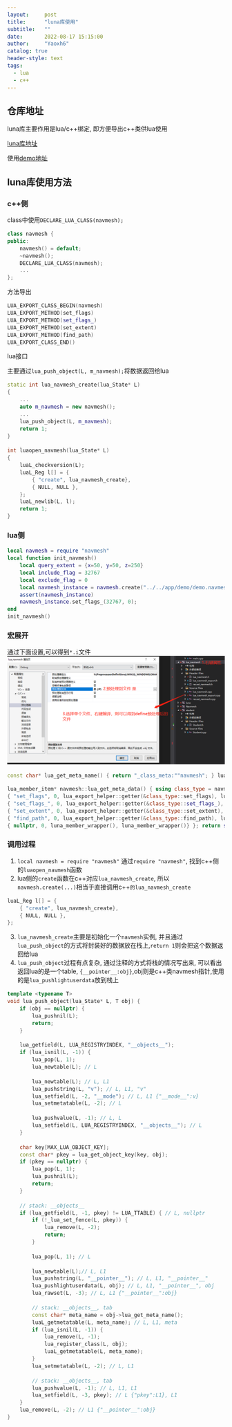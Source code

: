 ```yaml
---
layout:     post
title:      "luna库使用"
subtitle:   ""
date:       2022-08-17 15:15:00
author:     "Yaoxh6"
catalog: true
header-style: text
tags:
  - lua
  - c++
---
```


仓库地址
-------
luna库主要作用是lua/c++绑定, 即方便导出c++类供lua使用

[luna库地址](https://github.com/trumanzhao/luna)

使用[demo地址](https://github.com/yaoxh6/lua-navmesh-demo)

luna库使用方法
-------------

### c++侧
class中使用`DECLARE_LUA_CLASS(navmesh);`

```c++
class navmesh {
public:
    navmesh() = default;
    ~navmesh();
    DECLARE_LUA_CLASS(navmesh);
    ...
};
```
方法导出
```c++
LUA_EXPORT_CLASS_BEGIN(navmesh)
LUA_EXPORT_METHOD(set_flags)
LUA_EXPORT_METHOD(set_flags_)
LUA_EXPORT_METHOD(set_extent)
LUA_EXPORT_METHOD(find_path)
LUA_EXPORT_CLASS_END()
```

lua接口

主要通过`lua_push_object(L, m_navmesh);`将数据返回给lua
```c++
static int lua_navmesh_create(lua_State* L)
{
    ...
    auto m_navmesh = new navmesh();
    ...
    lua_push_object(L, m_navmesh);
    return 1;
}

int luaopen_navmesh(lua_State* L)
{
    luaL_checkversion(L);
    luaL_Reg l[] = {
        { "create", lua_navmesh_create},
        { NULL, NULL },
    };
    luaL_newlib(L, l);
    return 1;
}
```
### lua侧
```lua
local navmesh = require "navmesh"
local function init_navmesh()
    local query_extent = {x=50, y=50, z=250}
    local include_flag = 32767
    local exclude_flag = 0
    local navmesh_instance = navmesh.create("../../app/demo/demo.navmesh", include_flag, exclude_flag, query_extent)
    assert(navmesh_instance)
    navmesh_instance.set_flags_(32767, 0);
end
init_navmesh()
```
### 宏展开
通过下面设置,可以得到`*.i`文件
![得到预编译后的文件](/img/in-post/post-luna/define.png)
```c++
const char* lua_get_meta_name() { return "_class_meta:""navmesh"; } lua_member_item* lua_get_meta_data();
```

```c++
lua_member_item* navmesh::lua_get_meta_data() { using class_type = navmesh; static lua_member_item s_member_list[] = {
{ "set_flags", 0, lua_export_helper::getter(&class_type::set_flags), lua_export_helper::setter(&class_type::set_flags)},
{ "set_flags_", 0, lua_export_helper::getter(&class_type::set_flags_), lua_export_helper::setter(&class_type::set_flags_)},
{ "set_extent", 0, lua_export_helper::getter(&class_type::set_extent), lua_export_helper::setter(&class_type::set_extent)},
{ "find_path", 0, lua_export_helper::getter(&class_type::find_path), lua_export_helper::setter(&class_type::find_path)},
{ nullptr, 0, luna_member_wrapper(), luna_member_wrapper()} }; return s_member_list; }
```
### 调用过程

1. `local navmesh = require "navmesh"` 通过`require "navmesh"`, 找到c++侧的`luaopen_navmesh`函数
2. lua侧的`create`函数在c++对应`lua_navmesh_create`, 所以`navmesh.create(...)`相当于直接调用c++`的lua_navmesh_create`
```c++
luaL_Reg l[] = {
    { "create", lua_navmesh_create},
    { NULL, NULL },
};
```
3. `lua_navmesh_create`主要是初始化一个`navmesh`实例, 并且通过`lua_push_object`的方式将封装好的数据放在栈上,`return 1`则会把这个数据返回给lua
4. `lua_push_object`过程有点复杂, 通过注释的方式将栈的情况写出来, 可以看出返回lua的是一个table, `{__pointer__:obj}`,obj则是c++类navmesh指针,使用的是`lua_pushlightuserdata`放到栈上
```c++
template <typename T>
void lua_push_object(lua_State* L, T obj) {
    if (obj == nullptr) {
        lua_pushnil(L);
        return;
    }

    lua_getfield(L, LUA_REGISTRYINDEX, "__objects__");
    if (lua_isnil(L, -1)) {
        lua_pop(L, 1);
        lua_newtable(L); // L

        lua_newtable(L); // L, L1
        lua_pushstring(L, "v"); // L, L1, "v"
        lua_setfield(L, -2, "__mode"); // L, L1 {"__mode__":v}
        lua_setmetatable(L, -2); // L

        lua_pushvalue(L, -1); // L, L
        lua_setfield(L, LUA_REGISTRYINDEX, "__objects__"); // L
    }

    char key[MAX_LUA_OBJECT_KEY];
    const char* pkey = lua_get_object_key(key, obj);
    if (pkey == nullptr) {
        lua_pop(L, 1);
        lua_pushnil(L);
        return;
    }

    // stack: __objects__
    if (lua_getfield(L, -1, pkey) != LUA_TTABLE) { // L, nullptr
        if (!_lua_set_fence(L, pkey)) {
            lua_remove(L, -2);
            return;
        }

        lua_pop(L, 1); // L

        lua_newtable(L);// L, L1
        lua_pushstring(L, "__pointer__"); // L, L1, "__pointer__"
        lua_pushlightuserdata(L, obj); // L, L1, "__pointer__", obj
        lua_rawset(L, -3); // L, L1 {"__pointer__":obj}

        // stack: __objects__, tab
        const char* meta_name = obj->lua_get_meta_name();
        luaL_getmetatable(L, meta_name); // L, L1, meta
        if (lua_isnil(L, -1)) {
            lua_remove(L, -1);
            lua_register_class(L, obj);
            luaL_getmetatable(L, meta_name);
        }
        lua_setmetatable(L, -2); // L, L1

        // stack: __objects__, tab
        lua_pushvalue(L, -1); // L, L1, L1
        lua_setfield(L, -3, pkey); // L {"pkey":L1}, L1
    }
    lua_remove(L, -2); // L1 {"__pointer__":obj}
}
```